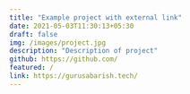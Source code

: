 ```yaml
---
title: "Example project with external link"
date: 2021-05-03T11:30:13+05:30
draft: false
img: /images/project.jpg
description: "Description of project"
github: https://github.com/
featured: /
link: https://gurusabarish.tech/
---
```


